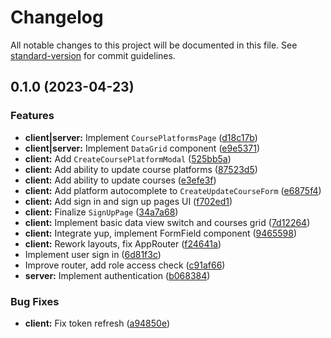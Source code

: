 # Changelog

All notable changes to this project will be documented in this file. See [standard-version](https://github.com/conventional-changelog/standard-version) for commit guidelines.

## 0.1.0 (2023-04-23)

### Features

- **client|server:** Implement `CoursePlatformsPage` ([d18c17b](https://github.com/FloydanTheBeast/diploma/commit/d18c17b2cd02d14189f92c74aabc1bfd1446d616))
- **client|server:** Implement `DataGrid` component ([e9e5371](https://github.com/FloydanTheBeast/diploma/commit/e9e5371c2b0ec20f4981dd25a90771e34c089d31))
- **client:** Add `CreateCoursePlatformModal` ([525bb5a](https://github.com/FloydanTheBeast/diploma/commit/525bb5ab6e89bc2358df216ff2c768a9eaa0f66b))
- **client:** Add ability to update course platforms ([87523d5](https://github.com/FloydanTheBeast/diploma/commit/87523d5c114ff79dfe534ee57dd03de8283751ad))
- **client:** Add ability to update courses ([e3efe3f](https://github.com/FloydanTheBeast/diploma/commit/e3efe3fcf30ad654121015eb49167a961738ac9a))
- **client:** Add platform autocomplete to `CreateUpdateCourseForm` ([e6875f4](https://github.com/FloydanTheBeast/diploma/commit/e6875f466372b1b7c8e38887e897806d1f6410b0))
- **client:** Add sign in and sign up pages UI ([f702ed1](https://github.com/FloydanTheBeast/diploma/commit/f702ed11eb07032bcc34327d3635ab84c86860f6))
- **client:** Finalize `SignUpPage` ([34a7a68](https://github.com/FloydanTheBeast/diploma/commit/34a7a68d292297e27d0ffc8f1b5fdcafb39e485a))
- **client:** Implement basic data view switch and courses grid ([7d12264](https://github.com/FloydanTheBeast/diploma/commit/7d122641d7b02ef56cc9192dfcbd299f302c8547))
- **client:** Integrate yup, implement FormField component ([9465598](https://github.com/FloydanTheBeast/diploma/commit/94655989670184ecfbdf4b523c0362f66e9e5aa4))
- **client:** Rework layouts, fix AppRouter ([f24641a](https://github.com/FloydanTheBeast/diploma/commit/f24641aabc4983fc809cd759574b8642ccb4bab7))
- Implement user sign in ([6d81f3c](https://github.com/FloydanTheBeast/diploma/commit/6d81f3cca60dfbaaa9668139488f6aa9de5f7354))
- Improve router, add role access check ([c91af66](https://github.com/FloydanTheBeast/diploma/commit/c91af663f2fc525652693ad9057cc56e8874e595))
- **server:** Implement authentication ([b068384](https://github.com/FloydanTheBeast/diploma/commit/b068384d5667d78343bb4380edac71ee24f76054))

### Bug Fixes

- **client:** Fix token refresh ([a94850e](https://github.com/FloydanTheBeast/diploma/commit/a94850edcd3306784727b7ba33b34e9195202c0a))
